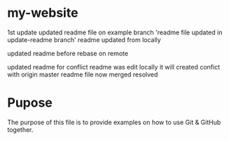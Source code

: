 # my-website
1st update
updated readme file on example branch
'readme file updated in update-readme branch'
readme updated from locally

updated readme before rebase on remote

updated readme for conflict
readme was edit locally
it will created confict with origin master readme file
now merged resolved

# Pupose
 The purpose of this file is to provide examples on how to use Git & GitHub together. 
